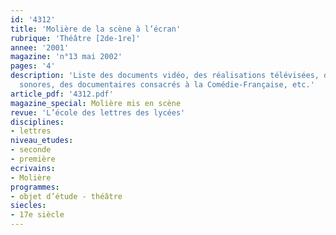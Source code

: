 ```yaml
---
id: '4312'
title: 'Molière de la scène à l’écran'
rubrique: 'Théâtre [2de-1re]'
annee: '2001'
magazine: 'n°13 mai 2002'
pages: '4'
description: 'Liste des documents vidéo, des réalisations télévisées, des archives
  sonores, des documentaires consacrés à la Comédie-Française, etc.'
article_pdf: '4312.pdf'
magazine_special: Molière mis en scène
revue: 'L’école des lettres des lycées'
disciplines:
- lettres
niveau_etudes:
- seconde
- première
ecrivains:
- Molière
programmes:
- objet d’étude - théâtre
siecles:
- 17e siècle
---
```

